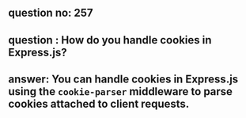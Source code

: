 
      
## question no: 257

## question : How do you handle cookies in Express.js?

## answer: You can handle cookies in Express.js using the `cookie-parser` middleware to parse cookies attached to client requests.
      